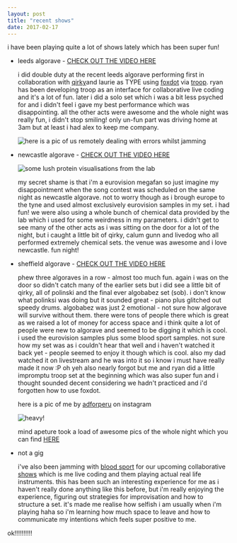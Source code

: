 ```yaml
---
layout: post
title: "recent shows"
date: 2017-02-17
---
```


i have been playing quite a lot of shows lately which has been super fun!

* leeds algorave - [CHECK OUT THE VIDEO HERE](https://www.youtube.com/watch?v=7dKn22kTW50)

   i did double duty at the recent leeds algorave performing first in collaboration with [qirky](https://qirky.github.io/)and laurie as TYPE using [foxdot](http://foxdot.org/) via [troop](https://github.com/Qirky/Troop).  ryan has been developing troop as an interface for collaborative live coding and it's a lot of fun.  later i did a solo set which i was a bit less psyched for and i didn't feel i gave my best performance which was disappointing.  all the other acts were awesome and the whole night was really fun, i didn't stop smiling!  only un-fun part was driving home at 3am but at least i had alex to keep me company.
   
   ![here is a pic of us remotely dealing with errors whilst jamming](https://s1.postimg.org/5d29tyaun/foxdot1.png)

* newcastle algorave - [CHECK OUT THE VIDEO HERE](https://www.youtube.com/watch?v=9Z1FFZviBnQ)

   ![some lush protein visualisations from the lab](https://s15.postimg.org/p7f46dvq3/Screen_Shot_2017-04-13_at_16.56.19.png)

   my secret shame is that i'm a eurovision megafan so just imagine my disappointment when the song contest was scheduled on the same night as newcastle algorave.  not to worry though as i brough europe to the tyne and used almost exclusively eurovision samples in my set.  i had fun!  we were also using a whole bunch of chemical data provided by the lab which i used for some weirdness in my parameters.  i didn't get to see many of the other acts as i was sitting on the door for a lot of the night, but i caught a little bit of qirky, calum gunn and livedog who all performed extremely chemical sets. the venue was awesome and i love newcastle.  fun night!

* sheffield algorave - [CHECK OUT THE VIDEO HERE](https://www.youtube.com/watch?v=OY0b4BCmD2c)

   phew three algoraves in a row - almost too much fun.  again i was on the door so didn't catch many of the earlier sets but i did see a little bit of qirky, all of polinski and the final ever algobabez set (sob).  i don't know what polinksi was doing but it sounded great - piano plus glitched out speedy drums.  algobabez was just 2 emotional - not sure how algorave will survive without them.  there were tons of people there which is great as we raised a lot of money for access space and i think quite a lot of people were new to algorave and seemed to be digging it which is cool.  i used the eurovision samples plus some blood sport samples.  not sure how my set was as i couldn't hear that well and i haven't watched it back yet - people seemed to enjoy it though which is cool.  also my dad watched it on livestream and he was into it so i know i must have really made it now :P  oh yeh also nearly forgot but me and ryan did a little impromptu troop set at the beginning which was also super fun and i thought sounded decent considering we hadn't practiced and i'd forgotten how to use foxdot.
   
   here is a pic of me by [adforperu](https://www.instagram.com/adforperu/) on instagram
   
   ![heavy!](https://s13.postimg.org/p5ots2bzb/heavy_lifting_sheffield_algo.png)

   mind apeture took a load of awesome pics of the whole night which you can find [HERE](https://www.facebook.com/pg/mindaperture.art/photos/?tab=album&album_id=1687994421501579)

* not a gig

   i've also been jamming with [blood sport](  ) for our upcoming collaborative [shows](   ) which is me live coding and them playing actual real life instruments.  this has been such an interesting experience for me as i haven't really done anything like this before, but i'm really enjoying the experience, figuring out strategies for improvisation and how to structure a set.  it's made me realise how selfish i am usually when i'm playing haha so i'm learning how much space to leave and how to communicate my intentions which feels super positive to me.
   
ok!!!!!!!!!!

